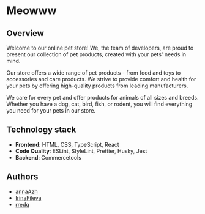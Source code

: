 # Meowww

## Overview

Welcome to our online pet store! We, the team of developers, are proud to present our collection of pet products, created with your pets' needs in mind.

Our store offers a wide range of pet products - from food and toys to accessories and care products. We strive to provide comfort and health for your pets by offering high-quality products from leading manufacturers.

We care for every pet and offer products for animals of all sizes and breeds. Whether you have a dog, cat, bird, fish, or rodent, you will find everything you need for your pets in our store.

## Technology stack

- **Frontend**: HTML, CSS, TypeScript, React
- **Code Quality**: ESLint, StyleLint, Prettier, Husky, Jest
- **Backend**: Commercetools

## Authors

- [annaAzh](https://github.com/annaAzh)
- [IrinaFileva](https://github.com/IrinaFileva)
- [rredq](https://github.com/rRedq)
